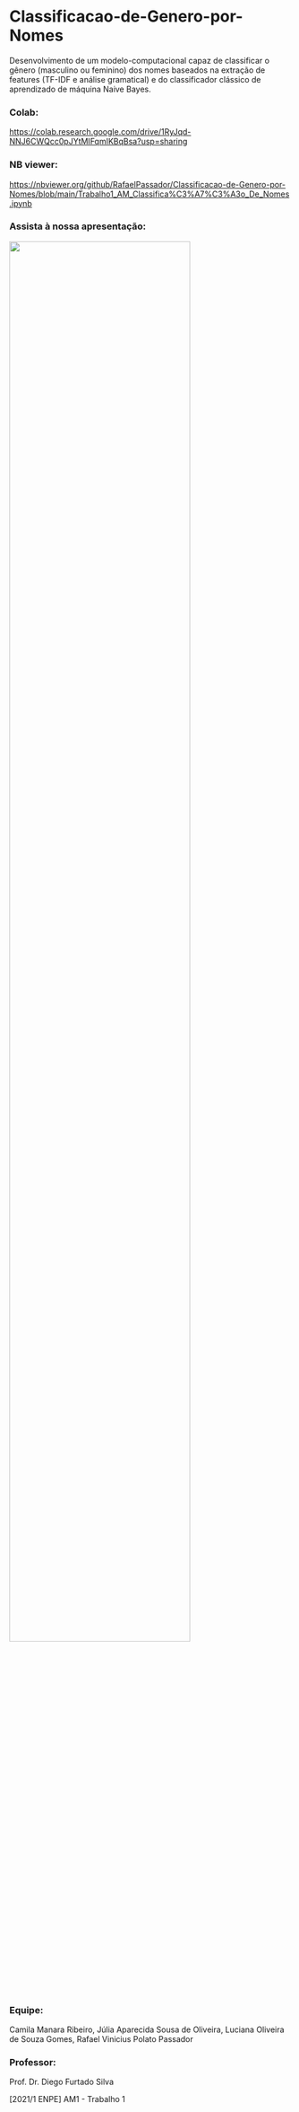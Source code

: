 # Classificacao-de-Genero-por-Nomes
Desenvolvimento de um modelo-computacional capaz de classificar o gênero (masculino ou feminino) dos nomes baseados na extração de features (TF-IDF e análise gramatical) e do classificador clássico de aprendizado de máquina Naive Bayes.

### Colab: 
https://colab.research.google.com/drive/1RyJqd-NNJ6CWQcc0pJYtMIFqmIKBqBsa?usp=sharing

### NB viewer: 
https://nbviewer.org/github/RafaelPassador/Classificacao-de-Genero-por-Nomes/blob/main/Trabalho1_AM_Classifica%C3%A7%C3%A3o_De_Nomes.ipynb

### Assista à nossa apresentação: 
[<img src="https://img.youtube.com/vi/rm2VNBHo7Ks/maxresdefault.jpg" width="80%">](https://youtu.be/rm2VNBHo7Ks)

### Equipe:
Camila Manara Ribeiro,
Júlia Aparecida Sousa de Oliveira,
Luciana Oliveira de Souza Gomes,
Rafael Vinicius Polato Passador

### Professor:
Prof. Dr. Diego Furtado Silva

[2021/1 ENPE] AM1 - Trabalho 1
